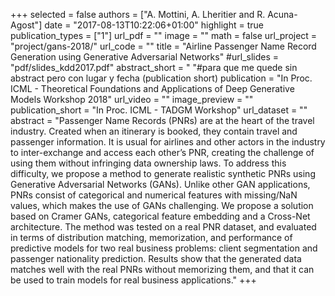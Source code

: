 +++
selected = false
authors = ["A. Mottini, A. Lheritier and R. Acuna-Agost"]
date = "2017-08-13T10:22:06+01:00"
highlight = true
publication_types = ["1"]
url_pdf = ""
image = ""
math = false
url_project = "project/gans-2018/"
url_code = ""
title = "Airline Passenger Name Record Generation using Generative Adversarial Networks"
#url_slides = "pdf/slides_kdd2017.pdf"
abstract_short = " "#para que me quede sin abstract pero con lugar y fecha (publication short)
publication = "In Proc. ICML - Theoretical Foundations and Applications of Deep Generative Models Workshop 2018"
url_video = ""
image_preview = ""
publication_short = "In Proc. ICML - TADGM Workshop"
url_dataset = ""
abstract = "Passenger Name Records (PNRs) are at the heart of the travel industry. Created when an itinerary is booked, they contain travel and passenger information. It is usual for airlines and other actors in the industry to inter-exchange and access each other’s PNR, creating the challenge of using them without infringing data ownership laws. To address this difficulty, we propose a method to generate realistic synthetic PNRs using Generative Adversarial Networks (GANs). Unlike other GAN applications, PNRs consist of categorical and numerical features with missing/NaN values, which makes the use of GANs challenging. We propose a solution based on Cramer GANs, categorical feature embedding and a Cross-Net architecture. The method was tested on a real PNR dataset, and evaluated in terms of distribution matching, memorization, and performance of predictive models for two real business problems: client segmentation and passenger nationality prediction. Results show that the generated data matches well with the real PNRs without memorizing them, and that it can be used to train models for real business applications."
+++
